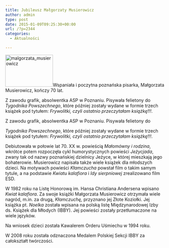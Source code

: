 ```yaml
---
title: Jubileusz Małgorzaty Musierowicz
author: admin
type: post
date: 2015-01-09T09:25:30+00:00
url: /?p=2344
categories:
  - Aktualności

---
```

<a href="http://www.ibby.pl/wp-content/uploads/2015/01/malgorzata_musierowicz.jpg" rel="lightbox[2344]"><img class="alignleft wp-image-2345 size-thumbnail" src="http://www.ibby.pl/wp-content/uploads/2015/01/malgorzata_musierowicz-150x100.jpg" alt="malgorzata_musierowicz" width="150" height="100" srcset="http://www.ibby.pl/wp-content/uploads/2015/01/malgorzata_musierowicz-150x100.jpg 150w, http://www.ibby.pl/wp-content/uploads/2015/01/malgorzata_musierowicz-300x200.jpg 300w, http://www.ibby.pl/wp-content/uploads/2015/01/malgorzata_musierowicz.jpg 553w" sizes="(max-width: 150px) 100vw, 150px" /></a>Wspaniała i poczytna poznańska pisarka, Małgorzata Musierowicz, kończy 70 lat.

Z zawodu grafik, absolwentka ASP w Poznaniu. Pisywała felietony do _Tygodnika Powszechnego_, które później zostały wydane w formie trzech książek pod tytułem: _Frywolitki, czyli ostatnio przeczytałam książkę!!!_.

<!--more-->Z zawodu grafik, absolwentka ASP w Poznaniu. Pisywała felietony do 

_Tygodnika Powszechnego_, które później zostały wydane w formie trzech książek pod tytułem: _Frywolitki, czyli ostatnio przeczytałam książkę!!!_.

Debiutowała w połowie lat 70. XX w. powieścią _Małomówny i rodzina_, wkrótce potem rozpoczęła cykl humorystycznych powieści _Jeżycjada_, zwany tak od nazwy poznańskiej dzielnicy Jeżyce, w której mieszkają jego bohaterowie. Musierowicz napisała także wiele książek dla młodszych dzieci. Na motywach powieści _Kłamczucha_ powstał film o takim samym tytule, a na podstawie _Kwiatu kalafiora_ i _Idy sierpniowej_ zrealizowano film ESD.

W 1982 roku na Listę Honorową im. Hansa Christiana Andersena wpisano _Kwiat kalafiora_. Za swoje książki Małgorzata Musierowicz otrzymała wiele nagród, m.in. za drugą, _Kłamczuchę_, przyznano jej Złote Koziołki. Jej książka pt. _Noelka_ została wpisana na polską listę Międzynarodowej Izby ds. Książek dla Młodych (IBBY). Jej powieści zostały przetłumaczone na wiele języków.

Na wniosek dzieci została Kawalerem Orderu Uśmiechu w 1994 roku.

W 2008 roku została odznaczona Medalem Polskiej Sekcji IBBY za całokształt twórczości.